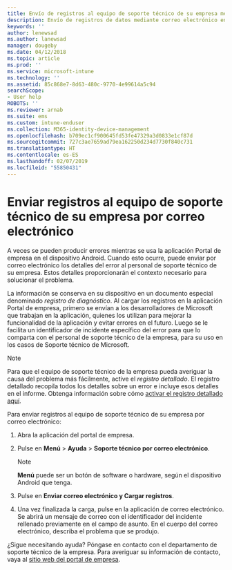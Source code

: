 ```yaml
---
title: Envío de registros al equipo de soporte técnico de su empresa mediante correo electrónico | Microsoft Docs
description: Envío de registros de datos mediante correo electrónico en un dispositivo Android
keywords: ''
author: lenewsad
ms.author: lanewsad
manager: dougeby
ms.date: 04/12/2018
ms.topic: article
ms.prod: ''
ms.service: microsoft-intune
ms.technology: ''
ms.assetid: 85c868e7-8d63-480c-9770-4e99614a5c94
searchScope:
- User help
ROBOTS: ''
ms.reviewer: arnab
ms.suite: ems
ms.custom: intune-enduser
ms.collection: M365-identity-device-management
ms.openlocfilehash: b709ec1cf900645fd53fe47329a3d0833e1cf87d
ms.sourcegitcommit: 727c3ae7659ad79ea162250d234d7730f840c731
ms.translationtype: HT
ms.contentlocale: es-ES
ms.lasthandoff: 02/07/2019
ms.locfileid: "55850431"
---
```

# <a name="email-logs-to-your-company-support"></a>Enviar registros al equipo de soporte técnico de su empresa por correo electrónico

A veces se pueden producir errores mientras se usa la aplicación Portal de empresa en el dispositivo Android. Cuando esto ocurre, puede enviar por correo electrónico los detalles del error al personal de soporte técnico de su empresa. Estos detalles proporcionarán el contexto necesario para solucionar el problema.  

La información se conserva en su dispositivo en un documento especial denominado _registro de diagnóstico_. Al cargar los registros en la aplicación Portal de empresa, primero se envían a los desarrolladores de Microsoft que trabajan en la aplicación, quienes los utilizan para mejorar la funcionalidad de la aplicación y evitar errores en el futuro. Luego se le facilita un identificador de incidente específico del error para que lo comparta con el personal de soporte técnico de la empresa, para su uso en los casos de Soporte técnico de Microsoft.

> [!Note]
> Para que el equipo de soporte técnico de la empresa pueda averiguar la causa del problema más fácilmente, active el _registro detallado_. El registro detallado recopila todos los detalles sobre un error e incluye esos detalles en el informe. Obtenga información sobre cómo [activar el registro detallado aquí](use-verbose-logging-to-help-your-it-administrator-fix-device-issues-android.md).  

Para enviar registros al equipo de soporte técnico de su empresa por correo electrónico:

1.  Abra la aplicación del portal de empresa.

2.  Pulse en **Menú** > **Ayuda** > **Soporte técnico por correo electrónico**.

    > [!NOTE]
    > **Menú** puede ser un botón de software o hardware, según el dispositivo Android que tenga.

3.  Pulse en **Enviar correo electrónico y Cargar registros**.
4.  Una vez finalizada la carga, pulse en la aplicación de correo electrónico. Se abrirá un mensaje de correo con el identificador del incidente rellenado previamente en el campo de asunto. En el cuerpo del correo electrónico, describa el problema que se produjo.  

¿Sigue necesitando ayuda? Póngase en contacto con el departamento de soporte técnico de la empresa. Para averiguar su información de contacto, vaya al [sitio web del portal de empresa](https://go.microsoft.com/fwlink/?linkid=2010980).
